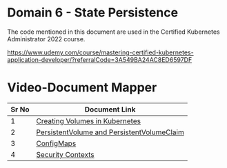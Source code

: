 # Domain 6 - State Persistence

The code mentioned in this document are used in the Certified Kubernetes Administrator 2022 course.

https://www.udemy.com/course/mastering-certified-kubernetes-application-developer/?referralCode=3A549BA24AC8ED6597DF


# Video-Document Mapper

| Sr No | Document Link |
| ------ | ------ |
| 1 | [Creating Volumes in Kubernetes][PlDa] |
| 2 | [PersistentVolume and PersistentVolumeClaim][PlDb] |
| 3 | [ConfigMaps][PlDc]
| 4 | [Security Contexts][PlDd]


   [PlDa]: <./pod-volume.yaml>
   [PlDb]: <./pvandpvc.md>
   [PlDc]: <./pod-configmap.yaml>
   [PlDd]: <./pod-securitycontext.yaml>
